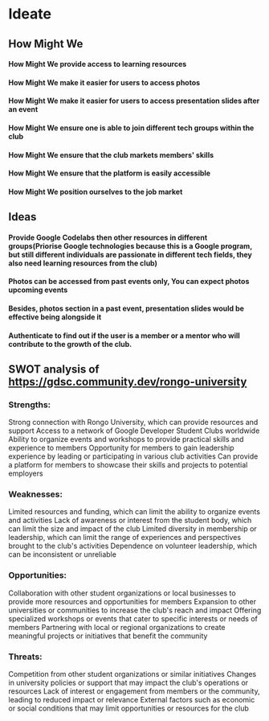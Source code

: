 # Ideate

## How Might We

#### How Might We provide access to learning resources
#### How Might We make it easier for users to access photos
#### How Might We make it easier for users to access presentation slides after an event
#### How Might We ensure one is able to join different tech groups within the club
#### How Might We ensure that the club markets members' skills
#### How Might We ensure that the platform is easily accessible 
#### How Might We position ourselves to the job market

## Ideas
#### Provide Google Codelabs then other resources in different groups(Priorise Google technologies because this is a Google program, but still different individuals are passionate in different tech fields, they also need learning resources from the club)

#### Photos can be accessed from past events only, You can expect photos upcoming events

#### Besides, photos section in a past event, presentation slides would be effective being alongside it

#### Authenticate to find out if the user is a member or a mentor who will contribute to the growth of the club.


## SWOT analysis of https://gdsc.community.dev/rongo-university
### Strengths:

Strong connection with Rongo University, which can provide resources and support
Access to a network of Google Developer Student Clubs worldwide
Ability to organize events and workshops to provide practical skills and experience to members
Opportunity for members to gain leadership experience by leading or participating in various club activities
Can provide a platform for members to showcase their skills and projects to potential employers


### Weaknesses:

Limited resources and funding, which can limit the ability to organize events and activities
Lack of awareness or interest from the student body, which can limit the size and impact of the club
Limited diversity in membership or leadership, which can limit the range of experiences and perspectives brought to the club's activities
Dependence on volunteer leadership, which can be inconsistent or unreliable


### Opportunities:

Collaboration with other student organizations or local businesses to provide more resources and opportunities for members
Expansion to other universities or communities to increase the club's reach and impact
Offering specialized workshops or events that cater to specific interests or needs of members
Partnering with local or regional organizations to create meaningful projects or initiatives that benefit the community


### Threats:

Competition from other student organizations or similar initiatives
Changes in university policies or support that may impact the club's operations or resources
Lack of interest or engagement from members or the community, leading to reduced impact or relevance
External factors such as economic or social conditions that may limit opportunities or resources for the club
